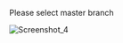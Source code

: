 Please select master branch

![Screenshot_4](https://github.com/user-attachments/assets/40fe5ead-c321-41af-bc08-067b6fc76839)

